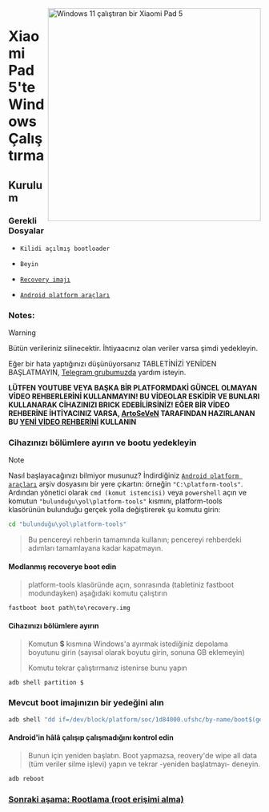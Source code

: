<img align="right" src="https://raw.githubusercontent.com/erdilS/Port-Windows-11-Xiaomi-Pad-5/main/nabu.png" width="425" alt="Windows 11 çalıştıran bir Xiaomi Pad 5">

# Xiaomi Pad 5'te Windows Çalıştırma

## Kurulum

### Gerekli Dosyalar

- ```Kilidi açılmış bootloader```

- `Beyin`

- [```Recovery imajı```](https://github.com/erdilS/Port-Windows-11-Xiaomi-Pad-5/releases/download/1.0/recovery.img)

- [```Android platform araçları```](https://developer.android.com/studio/releases/platform-tools)

### Notes:
> [!Warning]
> Bütün verileriniz silinecektir. İhtiyaacınız olan veriler varsa şimdi yedekleyin.
> 
> Eğer bir hata yaptığınızı düşünüyorsanız TABLETİNİZİ YENİDEN BAŞLATMAYIN, [Telegram grubumuzda](https://t.me/nabuwoa) yardım isteyin.
>
>**LÜTFEN YOUTUBE VEYA BAŞKA BİR PLATFORMDAKİ GÜNCEL OLMAYAN VİDEO REHBERLERİNİ KULLANMAYIN! BU VİDEOLAR ESKİDİR VE BUNLARI KULLANARAK CİHAZINIZI BRICK EDEBİLİRSİNİZ! EĞER BİR VİDEO REHBERİNE İHTİYACINIZ VARSA, [ArtoSeVeN](https://www.youtube.com/channel/UCYjwfxlYlJ7Nnzv01oszQvA) TARAFINDAN HAZIRLANAN BU [YENİ VİDEO REHBERİNİ](https://youtu.be/BbgTbTGbXYg) KULLANIN**


### Cihazınızı bölümlere ayırın ve bootu yedekleyin
> [!NOTE]
> Nasıl başlayacağınızı bilmiyor musunuz? İndirdiğiniz [```Android platform araçları```](https://developer.android.com/studio/releases/platform-tools) arşiv dosyasını bir yere çıkartın: örneğin ``"C:\platform-tools"``. Ardından yönetici olarak ``cmd (komut istemcisi)`` veya `powershell` açın ve komutun `"bulunduğu\yol\platform-tools"` kısmını, platform-tools klasörünün bulunduğu gerçek yolla değiştirerek şu komutu girin:

```cmd
cd "bulunduğu\yol\platform-tools"
```
> Bu pencereyi rehberin tamamında kullanın; pencereyi rehberdeki adımları tamamlayana kadar kapatmayın.

#### Modlanmış recoverye boot edin
> platform-tools klasöründe açın, sonrasında (tabletiniz fastboot modundayken) aşağıdaki komutu çalıştırın
```cmd
fastboot boot path\to\recovery.img
```

#### Cihazınızı bölümlere ayırın
> Komutun **$** kısmına Windows'a ayırmak istediğiniz depolama boyutunu girin (sayısal olarak boyutu girin, sonuna GB eklemeyin)
> 
> Komutu tekrar çalıştırmanız istenirse bunu yapın
```sh
adb shell partition $
```

### Mevcut boot imajınızın bir yedeğini alın
```cmd
adb shell "dd if=/dev/block/platform/soc/1d84000.ufshc/by-name/boot$(getprop ro.boot.slot_suffix) of=/tmp/normal_boot.img" && adb pull /tmp/normal_boot.img
```

#### Android'in hâlâ çalışıp çalışmadığını kontrol edin 
> Bunun için yeniden başlatın. Boot yapmazsa, reovery'de wipe all data (tüm veriler silme işlevi) yapın ve tekrar -yeniden başlatmayı- deneyin.

```cmd
adb reboot
```


### [Sonraki aşama: Rootlama (root erişimi alma)](/guide/Turkish/2-rootguide-tr.md)

